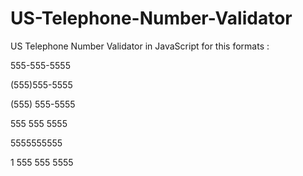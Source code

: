 # US-Telephone-Number-Validator
US Telephone Number Validator in JavaScript for this formats :

555-555-5555

(555)555-5555

(555) 555-5555

555 555 5555

5555555555

1 555 555 5555
